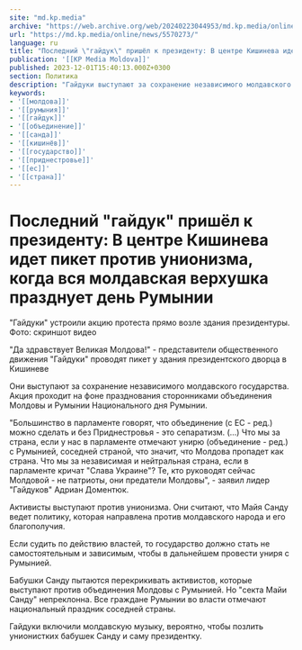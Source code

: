 ```yaml
---
site: "md.kp.media"
archive: "https://web.archive.org/web/20240223044953/md.kp.media/online/news/5570273/"
url: "https://md.kp.media/online/news/5570273/"
language: ru
title: "Последний \"гайдук\" пришёл к президенту: В центре Кишинева идет пикет против унионизма, когда вся молдавская верхушка празднует день Румынии"
publication: '[[KP Media Moldova]]'
published: 2023-12-01T15:40:13.000Z+0300
section: Политика
description: "Гайдуки выступают за сохранение независимого молдавского государства"
keywords:
- '[[молдова]]'
- '[[румыния]]'
- '[[гайдук]]'
- '[[объединение]]'
- '[[санда]]'
- '[[кишинёв]]'
- '[[государство]]'
- '[[приднестровье]]'
- '[[ес]]'
- '[[страна]]'
---
```


# Последний "гайдук" пришёл к президенту: В центре Кишинева идет пикет против унионизма, когда вся молдавская верхушка празднует день Румынии

"Гайдуки" устроили акцию протеста прямо возле здания президентуры. Фото: скриншот видео

"Да здравствует Великая Молдова!" - представители общественного движения "Гайдуки" проводят пикет у здания президентского дворца в Кишиневе

Они выступают за сохранение независимого молдавского государства. Акция проходит на фоне празднования сторонниками объединения Молдовы и Румынии Национального дня Румынии.

"Большинство в парламенте говорят, что объединение (с ЕС - ред.) можно сделать и без Приднестровья - это сепаратизм. (...) Что мы за страна, если у нас в парламенте отмечают унирю (объединение - ред.) с Румынией, соседней страной, что значит, что Молдова пропадет как страна. Что мы за независимая и нейтральная страна, если в парламенте кричат "Слава Украине"? Те, кто руководят сейчас Молдовой - не патриоты, они предатели Молдовы", - заявил лидер "Гайдуков" Адриан Доментюк.

Активисты выступают против унионизма. Они считают, что Майя Санду ведет политику, которая направлена против молдавского народа и его благополучия.

Если судить по действию властей, то государство должно стать не самостоятельным и зависимым, чтобы в дальнейшем провести униря с Румынией.

Бабушки Санду пытаются перекрикивать активистов, которые выступают против объединения Молдовы с Румынией. Но "секта Майи Санду" непреклонна. Все граждане Румынии во власти отмечают национальный праздник соседней страны.

Гайдуки включили молдавскую музыку, вероятно, чтобы позлить унионистких бабушек Санду и саму президентку.